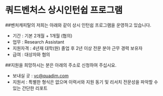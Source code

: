 # 쿼드벤처스 상시인턴쉽 프로그램 

##벤처캐피탈의 저희는 아래와 같이 상시 인턴쉽 프로그램을 운영하고 있습니다.


- 기간 : 기본 2개월 + 1개월 (협의)
- 업무 : Research Assistant
- 지원자격 : 4년재 대학(원) 졸업 후 2년 이상 전문 분야 근무 경력 보유자
- 급여 : 대상자와 협의



##지원을 희망하시는 분은 아래의 주소로 신청하여 주십시요.

- 보내실 곳 : vc@quadim.com
- 지원서 : 특별한 형식은 없으며 이력서와 지원 동기 및 리서치 전문성을 파악할 수 있는 간단한 리포트 

